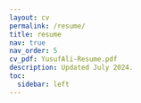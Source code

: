 ```yaml
---
layout: cv
permalink: /resume/
title: resume
nav: true
nav_order: 5
cv_pdf: YusufAli-Resume.pdf
description: Updated July 2024.
toc:
  sidebar: left
---
```

